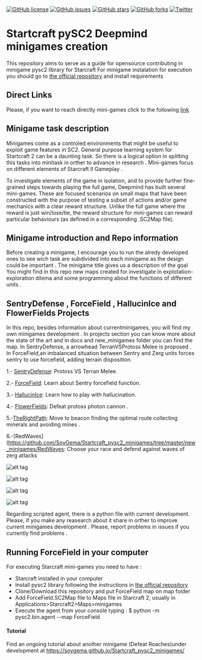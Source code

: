 
[![GitHub license](https://img.shields.io/github/license/SoyGema/Startcraft_pysc2_minigames.svg)](https://github.com/SoyGema/Startcraft_pysc2_minigames/blob/master/LICENSE)
[![GitHub issues](https://img.shields.io/github/issues/SoyGema/Startcraft_pysc2_minigames.svg)](https://github.com/SoyGema/Startcraft_pysc2_minigames/issues)
[![GitHub stars](https://img.shields.io/github/stars/SoyGema/Startcraft_pysc2_minigames.svg)](https://github.com/SoyGema/Startcraft_pysc2_minigames/stargazers)
[![GitHub forks](https://img.shields.io/github/forks/SoyGema/Startcraft_pysc2_minigames.svg)](https://github.com/SoyGema/Startcraft_pysc2_minigames/network)
[![Twitter](https://img.shields.io/twitter/url/https/github.com/SoyGema/Startcraft_pysc2_minigames.svg?style=social)](https://twitter.com/intent/tweet?text=Pysc2_mini-games_by_@SoyGema:&url=https%3A%2F%2Fgithub.com%2FSoyGema%2FStartcraft_pysc2_minigames)

# Startcraft pySC2 Deepmind minigames creation
This repository aims to serve as a guide for opensource contributing in minigame pysc2 library for Starcraft
For minigame instalation for execution you should go to [the official repository](https://github.com/deepmind/pysc2) and install requirements

## Direct Links 
Please, if you want to reach directly mini-games click to the following [link](https://github.com/SoyGema/Startcraft_pysc2_minigames/blob/master/zip/mini-games.zip)

## Minigame task description
Minigames come as a controled environments that might be useful to exploit game features in SC2. General purpose learning system for Startcraft 2 can be a daunting task. So there is a logical option in splitting this tasks into minitask in orther to advance in research . Mini-games focus on different elements of Starcraft II Gameplay .

To investigate elements of the game in isolation, and to provide further fine-grained steps towards playing the full game, Deepmind has  built several mini-games. These are focused scenarios on small maps that have been constructed with the purpose of testing a subset of actions and/or game mechanics with a clear reward structure. Unlike the full game where the reward is just win/lose/tie, the reward structure for mini-games can reward particular behaviours (as defined in a corresponding .SC2Map file).

## Minigame introduction and Repo information
Before creating a minigame, I encourage you to run the alredy developed ones to see wich task are subdivided into each minigame as the design could be important . The minigame title gives us a description of the goal 
You might find in this repo new maps created for investigate in explotation-exploration dilema and some programming about the functions of different units .

## SentryDefense , ForceField , HallucinIce  and FlowerFields Projects 

In this repo, besides information about currentminigames, you will find my own minigames development . 
In projects section you can know more about the state of the art and in docs and new_minigames folder you can find the map.
In SentryDefense, a arrowhead TerranVSProtoss Melee is proposed .
In ForceField,an imbalanced situation between Sentry and Zerg units forces sentry to use forcefield, adding terrain disposition.

1.- [SentryDefense](https://github.com/SoyGema/Startcraft_pysc2_minigames/tree/master/new_minigames/SentryDefense): Protoss VS Terran Melee.

2.- [ForceField](https://github.com/SoyGema/Startcraft_pysc2_minigames/tree/master/new_minigames/SentryForceField): Learn about Sentry forcefield function. 

3.- [HallucinIce](https://github.com/SoyGema/Startcraft_pysc2_minigames/tree/master/new_minigames/SentryHallucination): Learn how to play with hallucination. 

4.- [FlowerFields](https://github.com/SoyGema/Startcraft_pysc2_minigames/tree/master/new_minigames/FlowerFields): Defeat protoss photon cannon . 

5.-[TheRightPath](https://github.com/SoyGema/Startcraft_pysc2_minigames/tree/master/new_minigames/TheRightPath): Move to beacon finding the optimal route collecting minerals and avoiding mines .

6.-[RedWaves](https://github.com/SoyGema/Startcraft_pysc2_minigames/tree/master/new_minigames/RedWaves: Choose your race and defend against waves of zerg attacks 

![alt tag](https://github.com/SoyGema/Startcraft_pysc2_minigames/blob/master/Images/Captura%20de%20pantalla%202017-09-18%20a%20las%2020.14.14.png)

![alt tag](https://github.com/SoyGema/Startcraft_pysc2_minigames/blob/master/Images/ForceField.png)

![alt tag](https://github.com/SoyGema/Startcraft_pysc2_minigames/blob/master/Images/HallucinIceV2.png)

![alt tag](https://github.com/SoyGema/Startcraft_pysc2_minigames/blob/master/Images/Captura%20de%20pantalla%202018-01-02%20a%20las%2014.51.09.png)

Regarding scripted agent, there is a python file with current development. Please, if you make any reasearch about it share in orther to improve current minigames development .
Please, report problems in issues if you currently find problems .

## Running ForceField in your computer 

For executing Starcraft mini-games you need to have :

* Starcraft installed in your computer
* Install pysc2 library following the instructions in [the official repository](https://github.com/deepmind/pysc2)
* Clone/Download this repository and put ForceField map on map folder
* Add ForceField.SC2Map file to Maps file in Starcraft 2, usually in Applications>Starcraft2>Maps>minigames
* Execute the agent from your console typing :
      $ python -m pysc2.bin.agent --map ForceField
      
      
#### Tutorial
Find an ongoing  tutorial about another minigame (Defeat Roaches)under development at https://soygema.github.io/Startcraft_pysc2_minigames/
